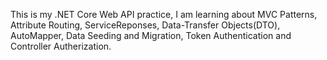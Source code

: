 This is my .NET Core Web API practice, I am learning about MVC Patterns, Attribute Routing, ServiceReponses, Data-Transfer Objects(DTO), AutoMapper, Data Seeding and Migration, Token Authentication and Controller Autherization.
